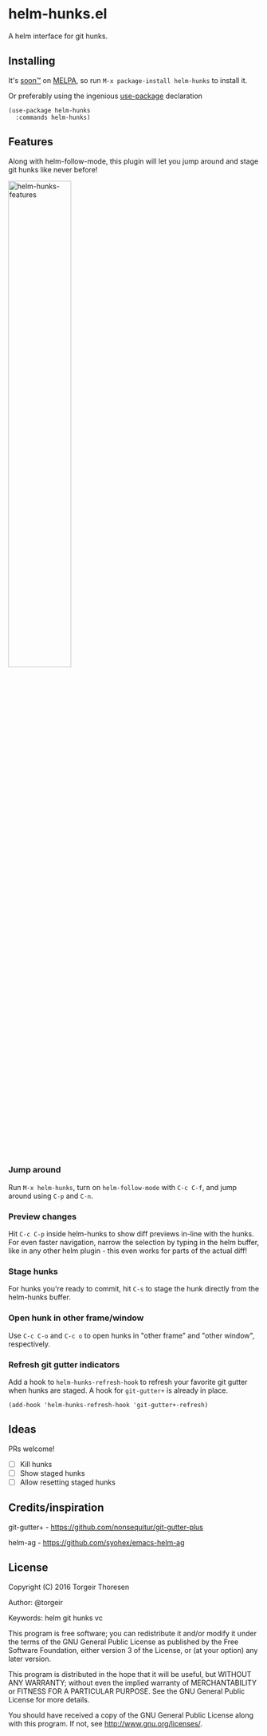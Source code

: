 # helm-hunks.el

A helm interface for git hunks.

## Installing

It's [soon™](https://github.com/melpa/melpa/pull/4049) on [MELPA](https://melpa.org/#/getting-started), so run `M-x package-install helm-hunks` to install it.

Or preferably using the ingenious [use-package](https://github.com/jwiegley/use-package) declaration

```
(use-package helm-hunks
  :commands helm-hunks)
```

## Features

Along with helm-follow-mode, this plugin will let you jump around and stage git hunks like never before!

<img src="https://github.com/torgeir/helm-hunks.el/blob/master/helm-hunks.gif?raw=true" width="50%" alt="helm-hunks-features"/>

### Jump around

Run `M-x helm-hunks`, turn on `helm-follow-mode` with `C-c C-f`, and jump around using `C-p` and `C-n`.

### Preview changes

Hit `C-c C-p` inside helm-hunks to show diff previews in-line with the hunks. For even faster navigation, narrow the selection by typing in the helm buffer, like in any other helm plugin - this even works for parts of the actual diff!

### Stage hunks

For hunks you're ready to commit, hit `C-s` to stage the hunk directly from the helm-hunks buffer.

### Open hunk in other frame/window

Use `C-c C-o` and `C-c o` to open hunks in "other frame" and "other window", respectively.

### Refresh git gutter indicators

Add a hook to `helm-hunks-refresh-hook` to refresh your favorite git gutter when hunks are staged. A hook for `git-gutter+` is already in place.

```
(add-hook 'helm-hunks-refresh-hook 'git-gutter+-refresh)
```

## Ideas

PRs welcome!

- [ ] Kill hunks
- [ ] Show staged hunks
- [ ] Allow resetting staged hunks

## Credits/inspiration

git-gutter+ - https://github.com/nonsequitur/git-gutter-plus

helm-ag - https://github.com/syohex/emacs-helm-ag

## License

Copyright (C) 2016 Torgeir Thoresen

Author: @torgeir

Keywords: helm git hunks vc

This program is free software; you can redistribute it and/or modify
it under the terms of the GNU General Public License as published by
the Free Software Foundation, either version 3 of the License, or
(at your option) any later version.

This program is distributed in the hope that it will be useful,
but WITHOUT ANY WARRANTY; without even the implied warranty of
MERCHANTABILITY or FITNESS FOR A PARTICULAR PURPOSE.  See the
GNU General Public License for more details.

You should have received a copy of the GNU General Public License
along with this program.  If not, see <http://www.gnu.org/licenses/>.

